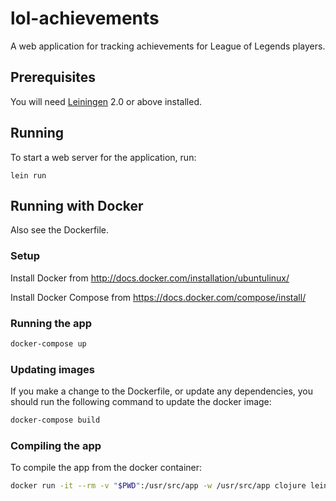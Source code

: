 # lol-achievements

A web application for tracking achievements for League of Legends
players.

## Prerequisites

You will need [Leiningen][1] 2.0 or above installed.

[1]: https://github.com/technomancy/leiningen

## Running

To start a web server for the application, run:

    lein run

## Running with Docker

Also see the Dockerfile.

### Setup

Install Docker from http://docs.docker.com/installation/ubuntulinux/

Install Docker Compose from https://docs.docker.com/compose/install/

### Running the app

```bash
docker-compose up
```

### Updating images

If you make a change to the Dockerfile, or update any dependencies,
you should run the following command to update the docker image:

```bash
docker-compose build
```

### Compiling the app

To compile the app from the docker container:

```bash
docker run -it --rm -v "$PWD":/usr/src/app -w /usr/src/app clojure lein uberjar
```
